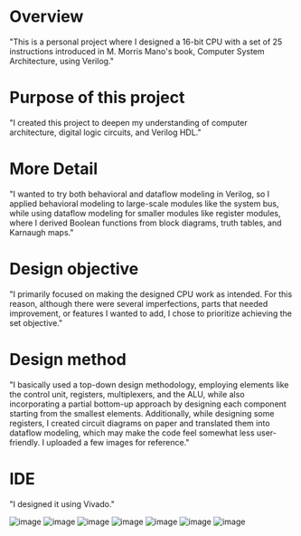# Overview

"This is a personal project where I designed a 16-bit CPU with a set of 25 instructions introduced in M. Morris Mano's book, Computer System Architecture, using Verilog."

# Purpose of this project

"I created this project to deepen my understanding of computer architecture, digital logic circuits, and Verilog HDL."

# More Detail

"I wanted to try both behavioral and dataflow modeling in Verilog, so I applied behavioral modeling to large-scale modules like the system bus, while using dataflow modeling for smaller modules like register modules, where I derived Boolean functions from block diagrams, truth tables, and Karnaugh maps."

# Design objective

"I primarily focused on making the designed CPU work as intended. For this reason, although there were several imperfections, parts that needed improvement, or features I wanted to add, I chose to prioritize achieving the set objective."

# Design method

"I basically used a top-down design methodology, employing elements like the control unit, registers, multiplexers, and the ALU, while also incorporating a partial bottom-up approach by designing each component starting from the smallest elements. Additionally, while designing some registers, I created circuit diagrams on paper and translated them into dataflow modeling, which may make the code feel somewhat less user-friendly. I uploaded a few images for reference."


# IDE

"I designed it using Vivado."

![image](https://github.com/user-attachments/assets/9e215836-5c9f-437c-8018-1a8512cbc998)
![image](https://github.com/user-attachments/assets/3f6b2aa5-0f60-4047-a21e-856ff3d798b5)
![image](https://github.com/user-attachments/assets/cb1f698b-ab95-40f0-9f07-9c976d7c2eb6)
![image](https://github.com/user-attachments/assets/71e3676e-26ee-492f-8cad-0f7f07f0879e)
![image](https://github.com/user-attachments/assets/caf9af9f-6c03-4613-bca5-4a1aee9c6a33)
![image](https://github.com/user-attachments/assets/e3cc9eda-d900-49b7-b3af-7768ae08a0bd)
![image](https://github.com/user-attachments/assets/ba5b841c-bdab-4af5-a232-2ec2e6d867e7)



